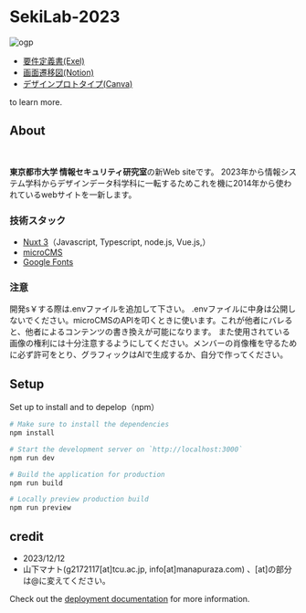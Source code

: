 # SekiLab-2023
![ogp](https://github.com/ManatoYamashita/sekilab/assets/95745485/2759cf6f-ffb6-4b9d-a4d0-4bdca7a8b0d7)

* [要件定義書(Exel)](https://1drv.ms/x/s!AruScVw9sB9O5D9dQ_PdhAIP56h9?e=VYmnix)
* [画面遷移図(Notion)](https://tcu-yamamana.notion.site/seki-lab-New-website-c2f137c1e5a647aaabeed47c67276792?pvs=4)
* [デザインプロトタイプ(Canva)](https://www.canva.com/design/DAFx-TRbjlg/IDxJPlY5_zL0MiiZagXpEw/view?utm_content=DAFx-TRbjlg&utm_campaign=designshare&utm_medium=link&utm_source=editor)

to learn more.

## About
<img width="100" href="https://github.com/ManatoYamashita/sekilab/assets/95745485/860bced5-217e-4830-8d16-6142ca9f9f94" />
<img width="100" href="https://github.com/ManatoYamashita/sekilab/assets/95745485/31658ae7-8ccc-4173-9ad6-fc04ded04067" />

**東京都市大学 情報セキュリティ研究室**の新Web siteです。
2023年から情報システム学科からデザインデータ科学科に一転するためこれを機に2014年から使われているwebサイトを一新します。

### 技術スタック

* [Nuxt 3](https://nuxt.com/docs/getting-started/introduction)（Javascript, Typescript, node.js, Vue.js,）
* [microCMS](https://microcms.io)
* [Google Fonts](https://fonts.google.com)

### 注意

開発s￥する際は.envファイルを追加して下さい。
.envファイルに中身は公開しないでください。microCMSのAPIを叩くときに使います。これが他者にバレると、他者によるコンテンツの書き換えが可能になります。
また使用されている画像の権利には十分注意するようにしてください。メンバーの肖像権を守るために必ず許可をとり、グラフィックはAIで生成するか、自分で作ってください。

## Setup

Set up to install and to depelop（npm）

```bash
# Make sure to install the dependencies
npm install

# Start the development server on `http://localhost:3000`
npm run dev

# Build the application for production
npm run build

# Locally preview production build
npm run preview
```

## credit
* 2023/12/12
* 山下マナト(g2172117[at]tcu.ac.jp, info[at]manapuraza.com) 、[at]の部分は@に変えてください。

Check out the [deployment documentation](https://nuxt.com/docs/getting-started/deployment) for more information.
